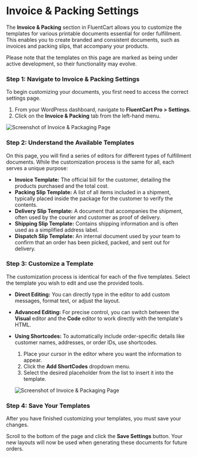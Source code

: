# Invoice & Packing Settings

The **Invoice & Packing** section in FluentCart allows you to customize the templates for various printable documents essential for order fulfillment. This enables you to create branded and consistent documents, such as invoices and packing slips, that accompany your products.

Please note that the templates on this page are marked as being under active development, so their functionality may evolve.

### Step 1: Navigate to Invoice & Packing Settings

To begin customizing your documents, you first need to access the correct settings page.

1.  From your WordPress dashboard, navigate to **FluentCart Pro > Settings**.
2.  Click on the **Invoice & Packing** tab from the left-hand menu.

  ![Screenshot of Invoice & Packaging Page](/images/settings-configuration/Invoice/invoice-packaging.png)

### Step 2: Understand the Available Templates

On this page, you will find a series of editors for different types of fulfillment documents. While the customization process is the same for all, each serves a unique purpose:

* **Invoice Template:** The official bill for the customer, detailing the products purchased and the total cost.
* **Packing Slip Template:** A list of all items included in a shipment, typically placed inside the package for the customer to verify the contents.
* **Delivery Slip Template:** A document that accompanies the shipment, often used by the courier and customer as proof of delivery.
* **Shipping Slip Template:** Contains shipping information and is often used as a simplified address label.
* **Dispatch Slip Template:** An internal document used by your team to confirm that an order has been picked, packed, and sent out for delivery.

### Step 3: Customize a Template

The customization process is identical for each of the five templates. Select the template you wish to edit and use the provided tools.

* **Direct Editing:** You can directly type in the editor to add custom messages, format text, or adjust the layout.
* **Advanced Editing:** For precise control, you can switch between the **Visual** editor and the **Code** editor to work directly with the template's HTML.
* **Using Shortcodes:** To automatically include order-specific details like customer names, addresses, or order IDs, use shortcodes.
    1.  Place your cursor in the editor where you want the information to appear.
    2.  Click the **Add ShortCodes** dropdown menu.
    3.  Select the desired placeholder from the list to insert it into the template.

  ![Screenshot of Invoice & Packaging Page](/images/settings-configuration/Invoice/template-customization.png)

### Step 4: Save Your Templates

After you have finished customizing your templates, you must save your changes.

Scroll to the bottom of the page and click the **Save Settings** button. Your new layouts will now be used when generating these documents for future orders.